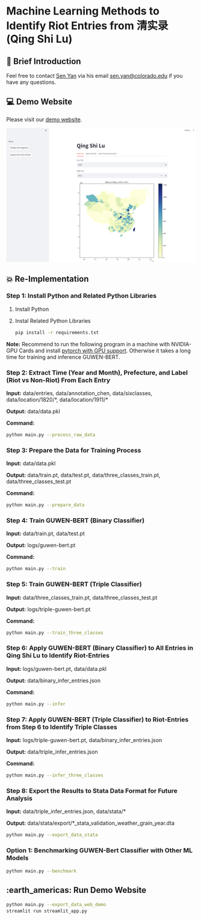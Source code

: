 # Machine Learning Methods to Identify Riot Entries from 清实录 (Qing Shi Lu)

## :hugs: Brief Introduction

Feel free to contact <a href="https://senyan1999.github.io/" target="_blank">Sen Yan</a> via his email sen.yan@colorado.edu if you have any questions. 

## :computer: Demo Website

Please visit our [demo website](https://qingshilu-riot-ml-efpftbunv2eumqbikxssat.streamlit.app/).

![Screenshot of Demo Website](data/web/web_screenshot.png)

## :boom: Re-Implementation


### Step 1: Install Python and Related Python Libraries

1. Install Python 
2. Instal Related Python Libraries

    ```bash
    pip install -r requirements.txt
    ```
**Note:** Recommend to run the following program in a machine with NVIDIA-GPU Cards and install [pytorch with GPU support](https://pytorch.org/get-started/locally/). Otherwise it takes a long time for training and inference GUWEN-BERT.  

### Step 2: Extract Time (Year and Month), Prefecture, and Label (Riot vs Non-Riot) From Each Entry

**Input:**  data/entries, data/annotation_chen, data/sixclasses, data/location/1820/\*, data/location/1911/\*

**Output:** data/data.pkl

**Command:**

```bash
python main.py --process_raw_data
```

### Step 3: Prepare the Data for Training Process
**Input:** data/data.pkl

**Output:** data/train.pt, data/test.pt, data/three_classes_train.pt, data/three_classes_test.pt

**Command:**

```bash
python main.py --prepare_data
```

### Step 4: Train GUWEN-BERT (Binary Classifier)

**Input:** data/train.pt, data/test.pt

**Output:** logs/guwen-bert.pt

**Command:**

```bash
python main.py --train
```

### Step 5: Train GUWEN-BERT (Triple Classifier)

**Input:** data/three_classes_train.pt, data/three_classes_test.pt

**Output:** logs/triple-guwen-bert.pt

**Command:**

```bash
python main.py --train_three_classes
```

### Step 6: Apply GUWEN-BERT (Binary Classifier) to All Entries in Qing Shi Lu to Identify Riot-Entries

**Input:** logs/guwen-bert.pt, data/data.pkl

**Output:** data/binary_infer_entries.json

**Command:**

```bash
python main.py --infer
```

### Step 7: Apply GUWEN-BERT (Triple Classifier) to Riot-Entries from Step 6 to Identify Triple Classes

**Input:** logs/triple-guwen-bert.pt, data/binary_infer_entries.json

**Output:** data/triple_infer_entries.json

**Command:**

```bash
python main.py --infer_three_classes
```

### Step 8: Export the Results to Stata Data Format for Future Analysis

**Input:** data/triple_infer_entries.json, data/stata/*

**Output:** data/stata/export/*_stata_validation_weather_grain_year.dta

```bash
python main.py --export_data_stata
```

### Option 1: Benchmarking GUWEN-Bert Classifier with Other ML Models
```bash
python main.py --benchmark
```

## :earth\_americas: Run Demo Website

```bash
python main.py --export_data_web_demo
streamlit run streamlit_app.py
```

